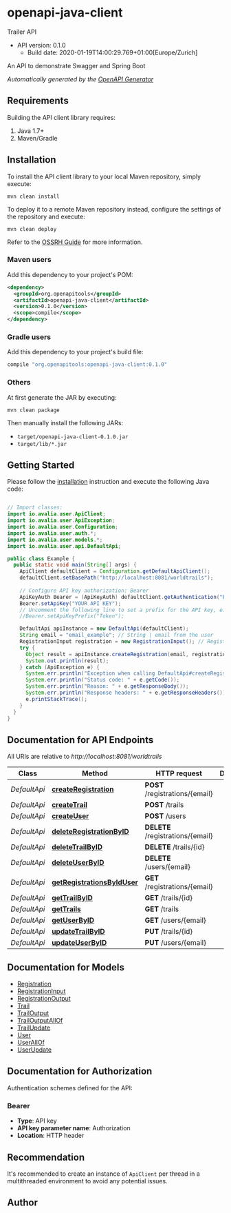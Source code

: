 # openapi-java-client

Trailer API
- API version: 0.1.0
  - Build date: 2020-01-19T14:00:29.769+01:00[Europe/Zurich]

An API to demonstrate Swagger and Spring Boot


*Automatically generated by the [OpenAPI Generator](https://openapi-generator.tech)*


## Requirements

Building the API client library requires:
1. Java 1.7+
2. Maven/Gradle

## Installation

To install the API client library to your local Maven repository, simply execute:

```shell
mvn clean install
```

To deploy it to a remote Maven repository instead, configure the settings of the repository and execute:

```shell
mvn clean deploy
```

Refer to the [OSSRH Guide](http://central.sonatype.org/pages/ossrh-guide.html) for more information.

### Maven users

Add this dependency to your project's POM:

```xml
<dependency>
  <groupId>org.openapitools</groupId>
  <artifactId>openapi-java-client</artifactId>
  <version>0.1.0</version>
  <scope>compile</scope>
</dependency>
```

### Gradle users

Add this dependency to your project's build file:

```groovy
compile "org.openapitools:openapi-java-client:0.1.0"
```

### Others

At first generate the JAR by executing:

```shell
mvn clean package
```

Then manually install the following JARs:

* `target/openapi-java-client-0.1.0.jar`
* `target/lib/*.jar`

## Getting Started

Please follow the [installation](#installation) instruction and execute the following Java code:

```java

// Import classes:
import io.avalia.user.ApiClient;
import io.avalia.user.ApiException;
import io.avalia.user.Configuration;
import io.avalia.user.auth.*;
import io.avalia.user.models.*;
import io.avalia.user.api.DefaultApi;

public class Example {
  public static void main(String[] args) {
    ApiClient defaultClient = Configuration.getDefaultApiClient();
    defaultClient.setBasePath("http://localhost:8081/worldtrails");
    
    // Configure API key authorization: Bearer
    ApiKeyAuth Bearer = (ApiKeyAuth) defaultClient.getAuthentication("Bearer");
    Bearer.setApiKey("YOUR API KEY");
    // Uncomment the following line to set a prefix for the API key, e.g. "Token" (defaults to null)
    //Bearer.setApiKeyPrefix("Token");

    DefaultApi apiInstance = new DefaultApi(defaultClient);
    String email = "email_example"; // String | email from the user
    RegistrationInput registration = new RegistrationInput(); // RegistrationInput | 
    try {
      Object result = apiInstance.createRegistration(email, registration);
      System.out.println(result);
    } catch (ApiException e) {
      System.err.println("Exception when calling DefaultApi#createRegistration");
      System.err.println("Status code: " + e.getCode());
      System.err.println("Reason: " + e.getResponseBody());
      System.err.println("Response headers: " + e.getResponseHeaders());
      e.printStackTrace();
    }
  }
}

```

## Documentation for API Endpoints

All URIs are relative to *http://localhost:8081/worldtrails*

Class | Method | HTTP request | Description
------------ | ------------- | ------------- | -------------
*DefaultApi* | [**createRegistration**](docs/DefaultApi.md#createRegistration) | **POST** /registrations/{email} | 
*DefaultApi* | [**createTrail**](docs/DefaultApi.md#createTrail) | **POST** /trails | 
*DefaultApi* | [**createUser**](docs/DefaultApi.md#createUser) | **POST** /users | 
*DefaultApi* | [**deleteRegistrationByID**](docs/DefaultApi.md#deleteRegistrationByID) | **DELETE** /registrations/{email} | 
*DefaultApi* | [**deleteTrailByID**](docs/DefaultApi.md#deleteTrailByID) | **DELETE** /trails/{id} | 
*DefaultApi* | [**deleteUserByID**](docs/DefaultApi.md#deleteUserByID) | **DELETE** /users/{email} | 
*DefaultApi* | [**getRegistrationsByIdUser**](docs/DefaultApi.md#getRegistrationsByIdUser) | **GET** /registrations/{email} | 
*DefaultApi* | [**getTrailByID**](docs/DefaultApi.md#getTrailByID) | **GET** /trails/{id} | 
*DefaultApi* | [**getTrails**](docs/DefaultApi.md#getTrails) | **GET** /trails | 
*DefaultApi* | [**getUserByID**](docs/DefaultApi.md#getUserByID) | **GET** /users/{email} | 
*DefaultApi* | [**updateTrailByID**](docs/DefaultApi.md#updateTrailByID) | **PUT** /trails/{id} | 
*DefaultApi* | [**updateUserByID**](docs/DefaultApi.md#updateUserByID) | **PUT** /users/{email} | 


## Documentation for Models

 - [Registration](docs/Registration.md)
 - [RegistrationInput](docs/RegistrationInput.md)
 - [RegistrationOutput](docs/RegistrationOutput.md)
 - [Trail](docs/Trail.md)
 - [TrailOutput](docs/TrailOutput.md)
 - [TrailOutputAllOf](docs/TrailOutputAllOf.md)
 - [TrailUpdate](docs/TrailUpdate.md)
 - [User](docs/User.md)
 - [UserAllOf](docs/UserAllOf.md)
 - [UserUpdate](docs/UserUpdate.md)


## Documentation for Authorization

Authentication schemes defined for the API:
### Bearer

- **Type**: API key
- **API key parameter name**: Authorization
- **Location**: HTTP header


## Recommendation

It's recommended to create an instance of `ApiClient` per thread in a multithreaded environment to avoid any potential issues.

## Author



